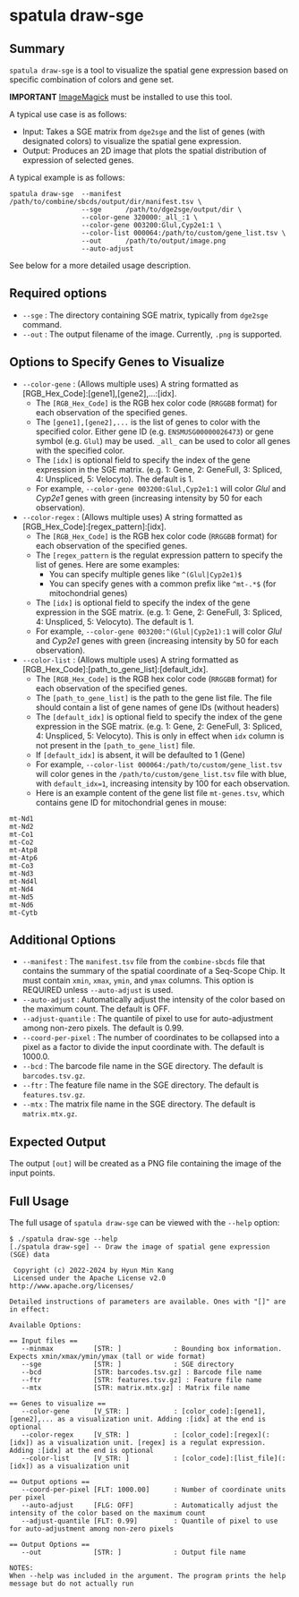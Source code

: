 # spatula draw-sge

## Summary 

`spatula draw-sge` is a tool to visualize the spatial gene expression based on specific combination of colors and gene set. 

**IMPORTANT** [ImageMagick](https://imagemagick.org/script/download.php) must be installed to use this tool.

A typical use case is as follows:

* Input: Takes a SGE matrix from `dge2sge` and the list of genes (with designated colors) to visualize the spatial gene expression.
* Output: Produces an 2D image that plots the spatial distribution of expression of selected genes.

A typical example is as follows:

```
spatula draw-sge  --manifest /path/to/combine/sbcds/output/dir/manifest.tsv \
                  --sge      /path/to/dge2sge/output/dir \
                  --color-gene 320000:_all_:1 \ 
                  --color-gene 003200:Glul,Cyp2e1:1 \
                  --color-list 000064:/path/to/custom/gene_list.tsv \
                  --out      /path/to/output/image.png
                  --auto-adjust                
```

See below for a more detailed usage description.

## Required options

* `--sge` : The directory containing SGE matrix, typically from `dge2sge` command.
* `--out` : The output filename of the image. Currently, `.png` is supported. 

## Options to Specify Genes to Visualize

* `--color-gene` : (Allows multiple uses) A string formatted as [RGB_Hex_Code]:[gene1],[gene2],...:[idx]. 
    - The `[RGB_Hex_Code]` is the RGB hex color code (`RRGGBB` format) for each observation of the specified genes.
    - The `[gene1],[gene2],...` is the list of genes to color with the specified color. Either gene ID (e.g. `ENSMUSG00000026473`) or gene symbol (e.g. `Glul`) may be used. `_all_` can be used to color all genes with the specified color.
    - The `[idx]` is optional field to specify the index of the gene expression in the SGE matrix. (e.g. 1: Gene, 2: GeneFull, 3: Spliced, 4: Unspliced, 5: Velocyto). The default is 1.
    - For example, `--color-gene 003200:Glul,Cyp2e1:1` will color *Glul* and *Cyp2e1* genes with green (increasing intensity by 50 for each observation).
* `--color-regex` : (Allows multiple uses) A string formatted as [RGB_Hex_Code]:[regex_pattern]:[idx]. 
    - The `[RGB_Hex_Code]` is the RGB hex color code (`RRGGBB` format) for each observation of the specified genes.
    - The `[regex_pattern` is the regulat expression pattern to specify the list of genes. Here are some examples:
      - You can specify multiple genes like `^(Glul|Cyp2e1)$` 
      - You can specify genes with a common prefix like `^mt-.*$` (for mitochondrial genes)
    - The `[idx]` is optional field to specify the index of the gene expression in the SGE matrix. (e.g. 1: Gene, 2: GeneFull, 3: Spliced, 4: Unspliced, 5: Velocyto). The default is 1.
    - For example, `--color-gene 003200:^(Glul|Cyp2e1):1` will color *Glul* and *Cyp2e1* genes with green (increasing intensity by 50 for each observation).
* `--color-list` : (Allows multiple uses) A string formatted as [RGB_Hex_Code]:[path_to_gene_list]:[default_idx].
    - The `[RGB_Hex_Code]` is the RGB hex color code (`RRGGBB` format) for each observation of the specified genes.
    - The `[path_to_gene_list]` is the path to the gene list file. The file should contain a list of gene names of gene IDs (without headers)
    - The `[default_idx]` is optional field to specify the index of the gene expression in the SGE matrix. (e.g. 1: Gene, 2: GeneFull, 3: Spliced, 4: Unspliced, 5: Velocyto). This is only in effect when `idx` column is not present in the `[path_to_gene_list]` file.
    - If `[default_idx]` is absent, it will be defaulted to 1 (Gene)
    - For example, `--color-list 000064:/path/to/custom/gene_list.tsv` will color genes in the `/path/to/custom/gene_list.tsv` file with blue, with `default_idx=1`, increasing intensity by 100 for each observation.
    - Here is an example content of the gene list file `mt-genes.tsv`, which contains gene ID for mitochondrial genes in mouse:
```
mt-Nd1
mt-Nd2
mt-Co1
mt-Co2
mt-Atp8
mt-Atp6
mt-Co3
mt-Nd3
mt-Nd4l
mt-Nd4
mt-Nd5
mt-Nd6
mt-Cytb
```

## Additional Options

* `--manifest` : The `manifest.tsv` file from the `combine-sbcds` file that contains the summary of the spatial coordinate of a Seq-Scope Chip. It must contain `xmin`, `xmax`, `ymin`, and `ymax` columns. This option is REQUIRED unless `--auto-adjust` is used.
* `--auto-adjust` : Automatically adjust the intensity of the color based on the maximum count. The default is OFF.
* `--adjust-quantile` : The quantile of pixel to use for auto-adjustment among non-zero pixels. The default is 0.99.
* `--coord-per-pixel` : The number of coordinates to be collapsed into a pixel as a factor to divide the input coordinate with. The default is 1000.0.
* `--bcd` : The barcode file name in the SGE directory. The default is `barcodes.tsv.gz`.
* `--ftr` : The feature file name in the SGE directory. The default is `features.tsv.gz`.
* `--mtx` : The matrix file name in the SGE directory. The default is `matrix.mtx.gz`.

## Expected Output

The output `[out]` will be created as a PNG file containing the image of the input points.

## Full Usage 

The full usage of `spatula draw-sge` can be viewed with the `--help` option:

```
$ ./spatula draw-sge --help
[./spatula draw-sge] -- Draw the image of spatial gene expression (SGE) data

 Copyright (c) 2022-2024 by Hyun Min Kang
 Licensed under the Apache License v2.0 http://www.apache.org/licenses/

Detailed instructions of parameters are available. Ones with "[]" are in effect:

Available Options:

== Input files ==
   --minmax          [STR: ]             : Bounding box information. Expects xmin/xmax/ymin/ymax (tall or wide format)
   --sge             [STR: ]             : SGE directory
   --bcd             [STR: barcodes.tsv.gz] : Barcode file name
   --ftr             [STR: features.tsv.gz] : Feature file name
   --mtx             [STR: matrix.mtx.gz] : Matrix file name

== Genes to visualize ==
   --color-gene      [V_STR: ]           : [color_code]:[gene1],[gene2],... as a visualization unit. Adding :[idx] at the end is optional
   --color-regex     [V_STR: ]           : [color_code]:[regex](:[idx]) as a visualization unit. [regex] is a regulat expression. Adding :[idx] at the end is optional
   --color-list      [V_STR: ]           : [color_code]:[list_file](:[idx]) as a visualization unit

== Output options ==
   --coord-per-pixel [FLT: 1000.00]      : Number of coordinate units per pixel
   --auto-adjust     [FLG: OFF]          : Automatically adjust the intensity of the color based on the maximum count
   --adjust-quantile [FLT: 0.99]         : Quantile of pixel to use for auto-adjustment among non-zero pixels

== Output Options ==
   --out             [STR: ]             : Output file name

NOTES:
When --help was included in the argument. The program prints the help message but do not actually run
```